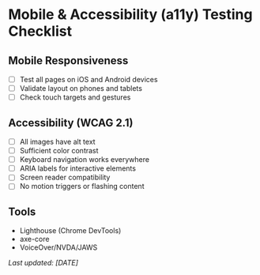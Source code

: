 # Mobile & Accessibility (a11y) Testing Checklist

## Mobile Responsiveness
- [ ] Test all pages on iOS and Android devices
- [ ] Validate layout on phones and tablets
- [ ] Check touch targets and gestures

## Accessibility (WCAG 2.1)
- [ ] All images have alt text
- [ ] Sufficient color contrast
- [ ] Keyboard navigation works everywhere
- [ ] ARIA labels for interactive elements
- [ ] Screen reader compatibility
- [ ] No motion triggers or flashing content

## Tools
- Lighthouse (Chrome DevTools)
- axe-core
- VoiceOver/NVDA/JAWS

_Last updated: [DATE]_
